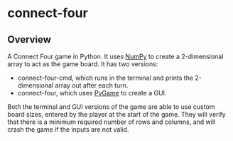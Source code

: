 # connect-four

## Overview

A Connect Four game in Python. It uses [NumPy](https://numpy.org/) to create a 2-dimensional array to act as the game board. It has two versions:

* connect-four-cmd, which runs in the terminal and prints the 2-dimensional array out after each turn.
* connect-four, which uses [PyGame](https://www.pygame.org/wiki/about) to create a GUI.

Both the terminal and GUI versions of the game are able to use custom board sizes, entered by the player at the start of the game. They will verify that there is a minimum required number of rows and columns, and will crash the game if the inputs are not valid.
